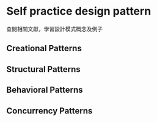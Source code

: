 # Self practice design pattern

查閱相關文獻，學習設計模式概念及例子

## Creational Patterns 

## Structural Patterns 

## Behavioral Patterns  

## Concurrency Patterns
